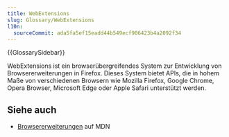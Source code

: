 ```yaml
---
title: WebExtensions
slug: Glossary/WebExtensions
l10n:
  sourceCommit: ada5fa5ef15eadd44b549ecf906423b4a2092f34
---
```


{{GlossarySidebar}}

WebExtensions ist ein browserübergreifendes System zur Entwicklung von Browsererweiterungen in Firefox. Dieses System bietet APIs, die in hohem Maße von verschiedenen Browsern wie Mozilla Firefox, Google Chrome, Opera Browser, Microsoft Edge oder Apple Safari unterstützt werden.

## Siehe auch

- [Browsererweiterungen](/de/docs/Mozilla/Add-ons/WebExtensions) auf MDN
